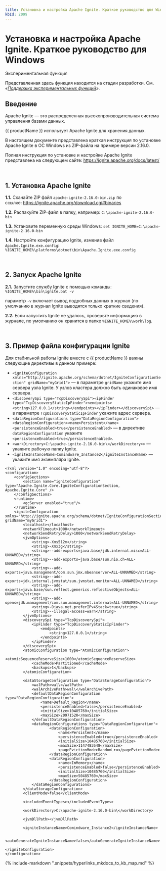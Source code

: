 ```yaml
---
title: Установка и настройка Apache Ignite. Краткое руководство для Windows
kbId: 2099
---
```


# Установка и настройка Apache Ignite. Краткое руководство для Windows

Экспериментальная функция

Представленная здесь функция находится на стадии разработки. См. *«[Поддержка экспериментальных функций](https://kb.comindware.ru/article.php?id=1339#mcetoc_1hsfq7ksu2)»*.

## Введение

Apache Ignite — это распределенная высокопроизводительная система управления базами данных.

{{ productName }} использует Apache Ignite для хранения данных.

В настоящем документе представлена краткая инструкция по установке Apache Ignite в ОС Windows из ZIP-файла на примере версии 2.16.0.

Полная инструкция по установке и настройке Apache Ignite представлена на следующем сайте: <https://ignite.apache.org/docs/latest/>

 

## 1. Установка Apache Ignite

**1.1.** Скачайте ZIP файл `apache-ignite-2.16.0-bin.zip` по ссылке: <https://ignite.apache.org/download.cgi#binaries>

**1.2.** Распакуйте ZIP-файл в папку, например: `C:\apache-ignite-2.16.0-bin`

**1.3.** Установите переменную среды Windows: `set IGNITE_HOME=C:\apache-ignite-2.16.0-bin`

**1.4.** Настройте конфигурацию Ignite, изменив файл `Apache.Ignite.exe.config`: `%IGNITE_HOME%\platforms\dotnet\bin\Apache.Ignite.exe.config`

 

## 2. Запуск Apache Ignite

**2.1.** Запустите службу Ignite с помощью команды: `%IGNITE_HOME%\bin\ignite.bat -v`

параметр `-v` включает вывод подробных данных в журнал (по умолчанию в журнал Ignite выводятся только краткие сведения).

**2.2.** Если запустить Ignite не удалось, проверьте информацию в журнале, по умолчанию он хранится в папке `%IGNITE_HOME%\work\log`.

 

## 3. Пример файла конфигурации Ignite

Для стабильной работы Ignite вместе с {{ productName }} важны следующие директивы в данном примере:

- `<igniteConfiguration xmlns="http://ignite.apache.org/schema/dotnet/IgniteConfigurationSection" gridName="myGrid1">` — в параметре `gridName` укажите имя сервера узла Ignite. У узлов кластера должно быть одинаковое имя сервера.
- `<discoverySpi type="TcpDiscoverySpi"><ipFinder type="TcpDiscoveryStaticIpFinder"><endpoints> <string>127.0.0.1</string></endpoints></ipFinder></discoverySpi>` — в параметре `TcpDiscoveryStaticIpFinder` укажите адрес сервера.
- `<dataRegionConfigurations type="DataRegionConfiguration"> <dataRegionConfiguration><name>Persistent</name><persistenceEnabled>true</persistenceEnabled>` — в директиве `dataRegionConfiguration` укажите `<persistenceEnabled>true</persistenceEnabled>`.
- `<workDirectory>C:\apache-ignite-2.16.0-bin\</workDirectory>>` — укажите рабочую папку Ignite.
- `<igniteInstanceName>Comindware_Instance2</igniteInstanceName>` — укажите имя экземпляра Ignite.

```
<?xml version="1.0" encoding="utf-8"?>
<configuration>
    <configSections>
        <section name="igniteConfiguration" type="Apache.Ignite.Core.IgniteConfigurationSection, Apache.Ignite.Core" />
    </configSections>
    <runtime>
        <gcServer enabled="true"/>
    </runtime>
    <igniteConfiguration xmlns="http://ignite.apache.org/schema/dotnet/IgniteConfigurationSection" gridName="myGrid1">
        <localhost></localhost>
        <networkTimeout>1000</networkTimeout>
        <networkSendRetryDelay>1000</networkSendRetryDelay>
        <jvmOptions>
            <string>-Xms512m</string>
            <string>-Xmx3g</string>
            <string>--add-exports=java.base/jdk.internal.misc=ALL-UNNAMED</string>
            <string>--add-exports=java.base/sun.nio.ch=ALL-UNNAMED</string>
            <string>--add-exports=java.management/com.sun.jmx.mbeanserver=ALL-UNNAMED</string>
            <string>--add-exports=jdk.internal.jvmstat/sun.jvmstat.monitor=ALL-UNNAMED</string>
            <string>--add-exports=java.base/sun.reflect.generics.reflectiveObjects=ALL-UNNAMED</string>
            <string>--add-opens=jdk.management/com.sun.management.internal=ALL-UNNAMED</string>
            <string>-Djava.net.preferIPv4Stack=true</string>
            <string>--illegal-access=warn</string>
        </jvmOptions>
        <discoverySpi type="TcpDiscoverySpi">
            <ipFinder type="TcpDiscoveryStaticIpFinder">
                <endpoints>
                    <string>127.0.0.1</string>
                </endpoints>
            </ipFinder>
        </discoverySpi>
        <atomicConfiguration type="AtomicConfiguration">
            <atomicSequenceReserveSize>1000</atomicSequenceReserveSize>
            <cacheMode>Partitioned</cacheMode>
            <backups>1</backups>
        </atomicConfiguration>

        <dataStorageConfiguration type="DataStorageConfiguration">
            <walPath>wal\</walPath>
            <walArchivePath>wal\</walArchivePath>
            <defaultDataRegionConfiguration type="DataRegionConfiguration">
                <name>Default_Region</name>
                <persistenceEnabled>false</persistenceEnabled>
                <initialSize>10485760</initialSize>
                <maxSize>20971520</maxSize>
            </defaultDataRegionConfiguration>
            <dataRegionConfigurations type="DataRegionConfiguration">
                    <dataRegionConfiguration>
                        <name>Persistent</name>
                        <persistenceEnabled>true</persistenceEnabled>
                        <initialSize>10485760</initialSize>
                        <maxSize>1147483648</maxSize>
                        <pageEvictionMode>RandomLru</pageEvictionMode>
                    </dataRegionConfiguration>
                    <dataRegionConfiguration>
                        <name>InMemory</name>
                        <persistenceEnabled>false</persistenceEnabled>
                        <initialSize>10485760</initialSize>
                        <maxSize>50485760</maxSize>
                    </dataRegionConfiguration>
            </dataRegionConfigurations>
        </dataStorageConfiguration>
        <clientMode>false</clientMode>

        <includedEventTypes></includedEventTypes>

        <workDirectory>C:\apache-ignite-2.16.0-bin\</workDirectory>

        <jvmDllPath></jvmDllPath>

        <igniteInstanceName>Comindware_Instance2</igniteInstanceName>

        <autoGenerateIgniteInstanceName>false</autoGenerateIgniteInstanceName>

</igniteConfiguration>
</configuration>
```



{% include-markdown ".snippets/hyperlinks_mkdocs_to_kb_map.md" %}
